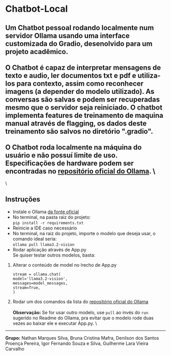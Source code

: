 # Chatbot-Local
Um Chatbot pessoal rodando localmente num servidor Ollama usando uma interface customizada do Gradio, desenolvido para um projeto acadêmico.\
\
O Chatbot é capaz de interpretar mensagens de texto e audio, ler documentos txt e pdf e utiliza-los para contexto, assim como reconhecer imagens (a depender do modelo utilizado). As conversas são salvas e podem ser recuperadas mesmo que o servidor seja reiniciado. O chatbot implementa features de treinamento de maquina manual através de flagging, os dados deste treinamento são salvos no diretório ".gradio".\
\
O Chatbot roda localmente na máquina do usuário e não possuí limite de uso. Especificações de hardware podem ser encontradas no [repositório oficial do Ollama](https://github.com/ollama/ollama). 
\
---
\
## Instruções  
- Instale o Ollama [da fonte oficial](https://ollama.com/download)  
- No terminal, na pasta raiz do projeto:\
  `pip install -r requirements.txt`
- Reinicie a IDE caso necessário
- No terminal, na raiz do projeto, importe o modelo que deseja usar, o comando ideal seria:\
  `ollama pull llama3.2-vision`  
- Rodar aplicação através de App.py
\
Se quiser testar outros modelos, basta:
1. Alterar o conteúdo de model no lrecho de App.py

      `stream = ollama.chat(`\
              `model='llama3.2-vision',`\
              `messages=model_messages,`\
              `stream=True,`\
          `)`

2. Rodar um dos comandos da lista do [repositório oficial do Ollama](https://github.com/ollama/ollama)\
\
**Observação:** Se for usar outro modelo, use `pull` ao invés do `run` sugerido no Readme do Ollama, pra evitar que o modelo rode duas vezes ao baixar ele e executar App.py.
\
---

**Grupo:** Nathan Marques Silva, Bruna Cristina Mafra, Denilson dos Santos Proença Pereira, Igor Fernando Souza e Silva, Guilherme Lara Vieira Carvalho

